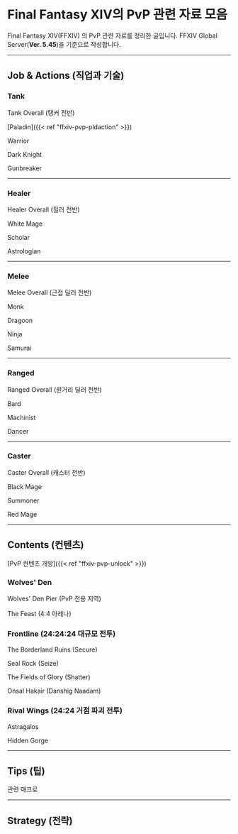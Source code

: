 # Final Fantasy XIV의 PvP 관련 자료 모음


Final Fantasy XIV(FFXIV) 의 PvP 관련 자료를 정리한 글입니다. FFXIV Global Server(<b>Ver. 5.45</b>)을 기준으로 작성합니다.

<!--more-->

---



## Job & Actions (직업과 기술)

### Tank

Tank Overall (탱커 전반)

[Paladin]({{< ref "ffxiv-pvp-pldaction" >}})

Warrior

Dark Knight

Gunbreaker

---

### Healer

Healer Overall (힐러 전반)

White Mage

Scholar

Astrologian

---

### Melee

Melee Overall (근접 딜러 전반)

Monk

Dragoon

Ninja

Samurai

---

### Ranged

Ranged Overall (원거리 딜러 전반)

Bard

Machinist

Dancer

---

### Caster

Caster Overall (캐스터 전반)

Black Mage

Summoner

Red Mage

---



## Contents (컨텐츠)

[PvP 컨텐츠 개방]({{< ref "ffxiv-pvp-unlock" >}})

### Wolves' Den

Wolves' Den Pier (PvP 전용 지역)

The Feast (4:4 아레나)

### Frontline (24:24:24 대규모 전투)

The Borderland Ruins (Secure)

Seal Rock (Seize)

The Fields of Glory (Shatter)

Onsal Hakair (Danshig Naadam)

### Rival Wings (24:24 거점 파괴 전투)

Astragalos

Hidden Gorge



---



## Tips (팁)

관련 매크로





---



## Strategy (전략)
